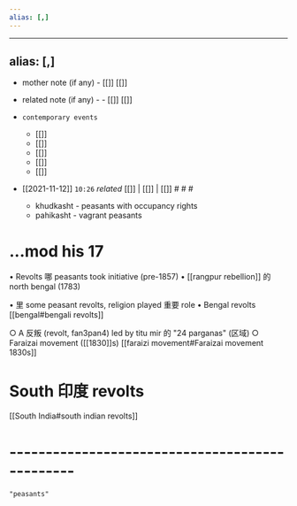 ```yaml
---
alias: [,]
---
```



---
alias: [,]
---
- mother note (if any)
		- [[]] [[]]
- related note (if any) -
		- [[]] [[]]
- `contemporary events`
	- [[]]
	- [[]]
	- [[]]
	- [[]]
	- [[]]

- [[2021-11-12]]  `10:26` _related_ [[]] | [[]] | [[]] # # #
	- khudkasht - peasants with occupancy rights
	- pahikasht - vagrant peasants
# ...mod his 17
• Revolts 哪 peasants took initiative (pre-1857)
	• [[rangpur rebellion]] 的 north bengal (1783)
		
• 里 some peasant revolts, religion played 重要 role
	• Bengal revolts
		[[bengal#bengali revolts]]
		
○ A 反叛 (revolt, fan3pan4) led by titu mir 的 "24 parganas" (区域)
○ Faraizai movement ([[1830]]s)
	[[faraizi movement#Faraizai movement 1830s]]

# South 印度 revolts
[[South India#south indian revolts]]
# ----------------------------------------------- 
```query 2021-10-15 10:33
"peasants"
```